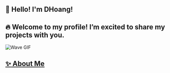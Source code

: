 ## :wave: Hello! I'm DHoang!
## :fire: Welcome to my profile! I’m excited to share my projects with you. 
![Wave GIF](https://i.giphy.com/media/v1.Y2lkPTc5MGI3NjExMHFvZzdtY3dtNjJwNDN6Yzl3ejQyYjR2MG9lY21iOWRuZm00aTExOCZlcD12MV9pbnRlcm5hbF9naWZfYnlfaWQmY3Q9Zw/ehTzFBjQEyh8lQAn8b/giphy.gif)
## [:sparkles: About Me](https://www.facebook.com/d.hoangg3404)
<!--
**Duc Hoang** is a :sparkles: _special_ :sparkles: repository because its `README.md` (this file) appears on your GitHub profile.

Here are some ideas to get you started:

- 🔭 I’m currently working on ...gf
- 🌱 I’m currently learning ...
- 👯 I’m looking to collaborate on ...
- 🤔 I’m looking for help with ...
- 💬 Ask me about ...
- 📫 How to reach me: ...
- 😄 Pronouns: ...
- ⚡ Fun fact: ...
-->
